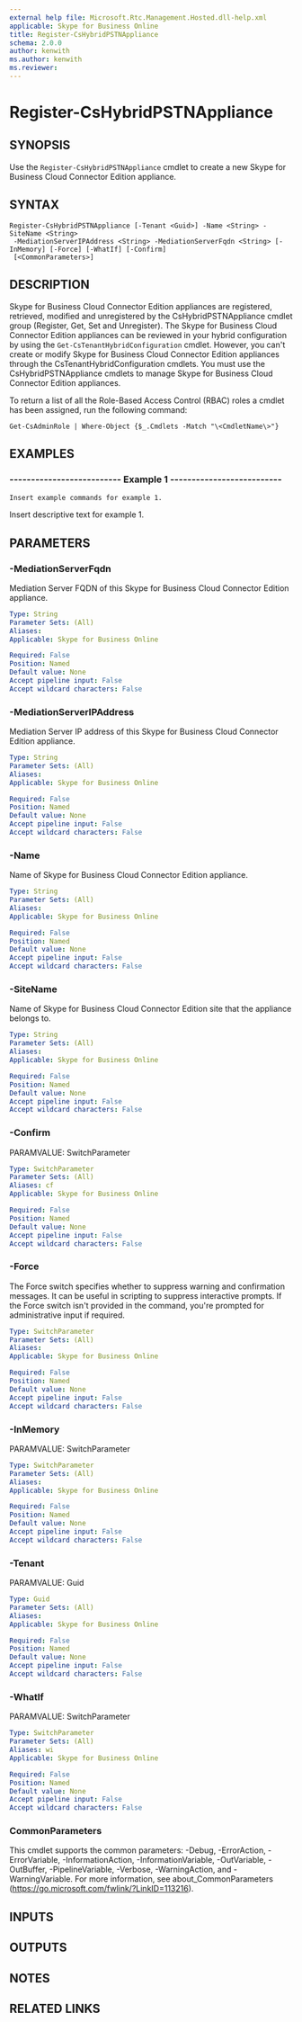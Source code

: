```yaml
---
external help file: Microsoft.Rtc.Management.Hosted.dll-help.xml 
applicable: Skype for Business Online
title: Register-CsHybridPSTNAppliance
schema: 2.0.0
author: kenwith
ms.author: kenwith
ms.reviewer:
---
```


# Register-CsHybridPSTNAppliance

## SYNOPSIS
Use the `Register-CsHybridPSTNAppliance` cmdlet to create a new Skype for Business Cloud Connector Edition appliance.

## SYNTAX

```
Register-CsHybridPSTNAppliance [-Tenant <Guid>] -Name <String> -SiteName <String>
 -MediationServerIPAddress <String> -MediationServerFqdn <String> [-InMemory] [-Force] [-WhatIf] [-Confirm]
 [<CommonParameters>]
```

## DESCRIPTION
Skype for Business Cloud Connector Edition appliances are registered, retrieved, modified and unregistered by the CsHybridPSTNAppliance cmdlet group (Register, Get, Set and Unregister).
The Skype for Business Cloud Connector Edition appliances can be reviewed in your hybrid configuration by using the `Get-CsTenantHybridConfiguration` cmdlet.
However, you can't create or modify Skype for Business Cloud Connector Edition appliances through the CsTenantHybridConfiguration cmdlets.
You must use the CsHybridPSTNAppliance cmdlets to manage Skype for Business Cloud Connector Edition appliances.

To return a list of all the Role-Based Access Control (RBAC) roles a cmdlet has been assigned, run the following command:

`Get-CsAdminRole | Where-Object {$_.Cmdlets -Match "\<CmdletName\>"}`

## EXAMPLES

### -------------------------- Example 1 --------------------------
```
Insert example commands for example 1.
```

Insert descriptive text for example 1.


## PARAMETERS

### -MediationServerFqdn
Mediation Server FQDN of this Skype for Business Cloud Connector Edition appliance.

```yaml
Type: String
Parameter Sets: (All)
Aliases: 
Applicable: Skype for Business Online

Required: False
Position: Named
Default value: None
Accept pipeline input: False
Accept wildcard characters: False
```

### -MediationServerIPAddress
Mediation Server IP address of this Skype for Business Cloud Connector Edition appliance.

```yaml
Type: String
Parameter Sets: (All)
Aliases: 
Applicable: Skype for Business Online

Required: False
Position: Named
Default value: None
Accept pipeline input: False
Accept wildcard characters: False
```

### -Name
Name of Skype for Business Cloud Connector Edition appliance.

```yaml
Type: String
Parameter Sets: (All)
Aliases: 
Applicable: Skype for Business Online

Required: False
Position: Named
Default value: None
Accept pipeline input: False
Accept wildcard characters: False
```

### -SiteName
Name of Skype for Business Cloud Connector Edition site that the appliance belongs to.

```yaml
Type: String
Parameter Sets: (All)
Aliases: 
Applicable: Skype for Business Online

Required: False
Position: Named
Default value: None
Accept pipeline input: False
Accept wildcard characters: False
```

### -Confirm
PARAMVALUE: SwitchParameter

```yaml
Type: SwitchParameter
Parameter Sets: (All)
Aliases: cf
Applicable: Skype for Business Online

Required: False
Position: Named
Default value: None
Accept pipeline input: False
Accept wildcard characters: False
```

### -Force
The Force switch specifies whether to suppress warning and confirmation messages.
It can be useful in scripting to suppress interactive prompts.
If the Force switch isn't provided in the command, you're prompted for administrative input if required.

```yaml
Type: SwitchParameter
Parameter Sets: (All)
Aliases: 
Applicable: Skype for Business Online

Required: False
Position: Named
Default value: None
Accept pipeline input: False
Accept wildcard characters: False
```

### -InMemory
PARAMVALUE: SwitchParameter

```yaml
Type: SwitchParameter
Parameter Sets: (All)
Aliases: 
Applicable: Skype for Business Online

Required: False
Position: Named
Default value: None
Accept pipeline input: False
Accept wildcard characters: False
```

### -Tenant
PARAMVALUE: Guid

```yaml
Type: Guid
Parameter Sets: (All)
Aliases: 
Applicable: Skype for Business Online

Required: False
Position: Named
Default value: None
Accept pipeline input: False
Accept wildcard characters: False
```

### -WhatIf
PARAMVALUE: SwitchParameter

```yaml
Type: SwitchParameter
Parameter Sets: (All)
Aliases: wi
Applicable: Skype for Business Online

Required: False
Position: Named
Default value: None
Accept pipeline input: False
Accept wildcard characters: False
```

### CommonParameters
This cmdlet supports the common parameters: -Debug, -ErrorAction, -ErrorVariable, -InformationAction, -InformationVariable, -OutVariable, -OutBuffer, -PipelineVariable, -Verbose, -WarningAction, and -WarningVariable. For more information, see about_CommonParameters (https://go.microsoft.com/fwlink/?LinkID=113216).

## INPUTS

## OUTPUTS

## NOTES

## RELATED LINKS

